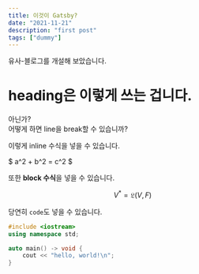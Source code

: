 ```yaml
---
title: 이것이 Gatsby?
date: "2021-11-21"
description: "first post"
tags: ["dummy"]
---
```


유사-블로그를 개설해 보았습니다.

# heading은 이렇게 쓰는 겁니다.

아닌가? \
어떻게 하면 line을 break할 수 있습니까?

이렇게 inline 수식을 넣을 수 있습니다.

$ a^2 + b^2 = c^2 $

또한 **block 수식**을 넣을 수 있습니다.

$$ 
V^* = \mathfrak{L}(V,F) 
$$

당연히 `code`도 넣을 수 있습니다.

```cpp
#include <iostream>
using namespace std;

auto main() -> void {
    cout << "hello, world!\n";
}
```